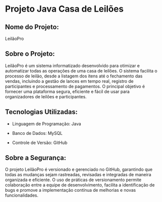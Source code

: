 # Projeto Java Casa de Leilões 

## Nome do Projeto:
LeilãoPro

## Sobre o Projeto:
LeilãoPro é um sistema informatizado desenvolvido para otimizar e automatizar todas as operações de uma casa de leilões. O sistema facilita o processo de leilão, desde a listagem dos itens até o fechamento das vendas, incluindo a gestão de lances em tempo real, registro de participantes e processamento de pagamentos. O principal objetivo é fornecer uma plataforma segura, eficiente e fácil de usar para organizadores de leilões e participantes.

## Tecnologias Utilizadas:
- Linguagem de Programação: Java

- Banco de Dados: MySQL

- Controle de Versão: GitHub

## Sobre a Segurança: 
O projeto LeilãoPro é versionado e gerenciado no GitHub, garantindo que todas as mudanças sejam rastreadas, revisadas e integradas de maneira organizada e eficiente. O uso de práticas de versionamento permite colaboração entre a equipe de desenvolvimento, facilita a identificação de bugs e promove a implementação contínua de melhorias e novas funcionalidades.
